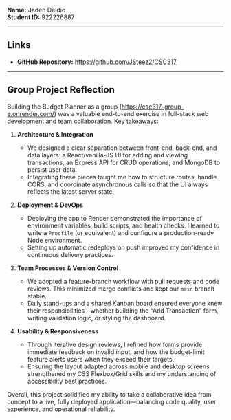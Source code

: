 **Name:** Jaden Deldio  
**Student ID:** 922226887

---

## Links

- **GitHub Repository:** https://github.com/JSteez2/CSC317

---

## Group Project Reflection

Building the Budget Planner as a group (https://csc317-group-e.onrender.com/) was a valuable end-to-end exercise in full-stack web development and team collaboration. Key takeaways:

1. **Architecture & Integration**  
   - We designed a clear separation between front-end, back-end, and data layers: a React/vanilla-JS UI for adding and viewing transactions, an Express API for CRUD operations, and MongoDB to persist user data.  
   - Integrating these pieces taught me how to structure routes, handle CORS, and coordinate asynchronous calls so that the UI always reflects the latest server state.

2. **Deployment & DevOps**  
   - Deploying the app to Render demonstrated the importance of environment variables, build scripts, and health checks. I learned to write a `Procfile` (or equivalent) and configure a production-ready Node environment.  
   - Setting up automatic redeploys on push improved my confidence in continuous delivery practices.

3. **Team Processes & Version Control**  
   - We adopted a feature-branch workflow with pull requests and code reviews. This minimized merge conflicts and kept our `main` branch stable.  
   - Daily stand-ups and a shared Kanban board ensured everyone knew their responsibilities—whether building the “Add Transaction” form, writing validation logic, or styling the dashboard.

4. **Usability & Responsiveness**  
   - Through iterative design reviews, I refined how forms provide immediate feedback on invalid input, and how the budget-limit feature alerts users when they exceed their targets.  
   - Ensuring the layout adapted across mobile and desktop screens strengthened my CSS Flexbox/Grid skills and my understanding of accessibility best practices.

Overall, this project solidified my ability to take a collaborative idea from concept to a live, fully deployed application—balancing code quality, user experience, and operational reliability.  

